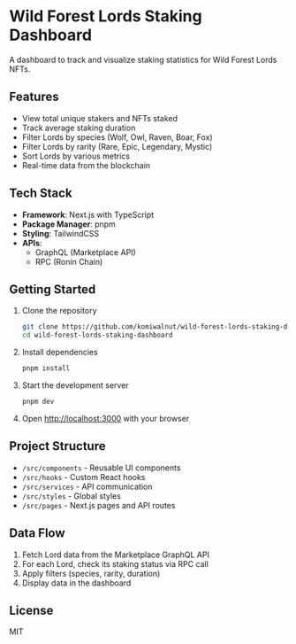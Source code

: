 # Wild Forest Lords Staking Dashboard

A dashboard to track and visualize staking statistics for Wild Forest Lords NFTs.

## Features

- View total unique stakers and NFTs staked
- Track average staking duration
- Filter Lords by species (Wolf, Owl, Raven, Boar, Fox)
- Filter Lords by rarity (Rare, Epic, Legendary, Mystic)
- Sort Lords by various metrics
- Real-time data from the blockchain

## Tech Stack

- **Framework**: Next.js with TypeScript
- **Package Manager**: pnpm
- **Styling**: TailwindCSS
- **APIs**: 
  - GraphQL (Marketplace API)
  - RPC (Ronin Chain)

## Getting Started

1. Clone the repository
   ```bash
   git clone https://github.com/komiwalnut/wild-forest-lords-staking-dashboard.git
   cd wild-forest-lords-staking-dashboard
   ```

2. Install dependencies
   ```bash
   pnpm install
   ```

3. Start the development server
   ```bash
   pnpm dev
   ```

4. Open [http://localhost:3000](http://localhost:3000) with your browser

## Project Structure

- `/src/components` - Reusable UI components
- `/src/hooks` - Custom React hooks
- `/src/services` - API communication
- `/src/styles` - Global styles
- `/src/pages` - Next.js pages and API routes

## Data Flow

1. Fetch Lord data from the Marketplace GraphQL API
2. For each Lord, check its staking status via RPC call
3. Apply filters (species, rarity, duration)
4. Display data in the dashboard

## License

MIT
